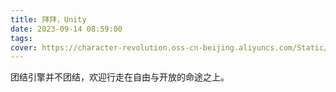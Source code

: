 ```yaml
---
title: 拜拜，Unity
date: 2023-09-14 08:59:00
tags:
cover: https://character-revolution.oss-cn-beijing.aliyuncs.com/Static/post_sayonara-unity.jpeg
---
```


团结引擎并不团结，欢迎行走在自由与开放的命途之上。
